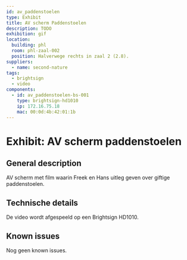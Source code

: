 ```yaml
---
id: av_paddenstoelen
type: Exhibit
title: AV scherm Paddenstoelen
description: TODO
exhibition: gif
location:
  building: phl
  room: phl-zaal-002
  position: Halverwege rechts in zaal 2 (2.8).
suppliers:
  - name: second-nature
tags:
  - brightsign
  - video
components:
  - id: av_paddenstoelen-bs-001
    type: brightsign-hd1010
    ip: 172.16.75.18
    mac: 00:0d:4b:42:01:1b
---
```


# Exhibit: AV scherm paddenstoelen

## General description

AV scherm met film waarin Freek en Hans uitleg geven over giftige paddenstoelen.

## Technische details

De video wordt afgespeeld op een Brightsign HD1010. 

## Known issues

Nog geen known issues.

